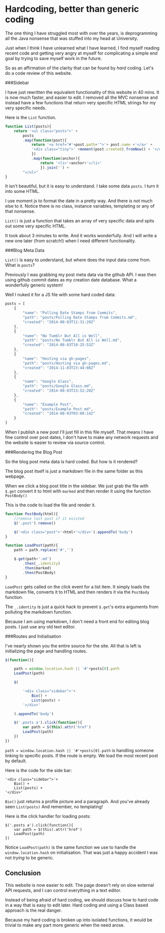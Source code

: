 Hardcoding, better than generic coding
========================================

The one thing I have struggled most with over the years, is deprogramming
all the Java nonsense that was stuffed into my head at University.

Just when I think I have unlearned what I have learned, I find myself reading
recent code and getting very angry at myself for complicating a simple end goal
by trying to save myself work in the future.

So as an affirmation of the clarity that can be found by _hard_ coding.  Let's
do a code review of this website.

###Sidebar


I have just rewritten the equivalent functionality of this website in 40 mins.  It
is now much faster, and easier to edit.  I removed all the MVC nonsense
and instead have a few functions that return very specific HTML strings for my
very specific needs.

Here is the `List` function.

```js
function List(posts){
	return '<ul class="posts">' +
		posts
		.map(function(post){
			return '<a href="#'+post.path+'">'+ post.name +'</a>' +
			'<div class="tiny">' +moment(post.created).fromNow() + '</div>'
			})
			.map(function(anchor){
				return '<li>'+anchor+'</li>'
				}).join('') +
		"</ul>"
}
```

It isn't beautiful, but it is easy to understand.  I take some data `posts`.  I turn it into some HTML.

I use moment js to format the date in a pretty way.  And there is not much else to it.  Notice there is no class, instance variables, templating or any of that nonsense.

`List()` is just a function that takes an array of very specific data and spits out some very specific HTML.

It took about 3 minutes to write.  And it works wonderfully.  And I will write a new one later (from scratch!)
when I need different functionality.


###Blog Meta Data

`List()` is easy to understand, but where does the input data come from.  What is `posts`?

Previously I was grabbing my post meta data via the github API.  I was then using github commit dates as my creation date database.  What a wonderfully generic system!

Well I nuked it for a JS file with some hard coded data:

```js
posts = [
	{
		"name": "Pulling Date Stamps from Commits",
		"path": "posts/Pulling Date Stamps from Commits.md",
		"created": "2014-08-03T11:31:29Z"
	},
	{
		"name": "No Tumblr But All is Well",
		"path": "posts/No Tumblr But All is Well.md",
		"created": "2014-08-03T10:25:53Z"
	},
	{
		"name": "Hosting via gh-pages",
		"path": "posts/Hosting via gh-pages.md",
		"created": "2014-11-03T23:44:08Z"
	},
	{
		"name": "Google Glass",
		"path": "posts/Google Glass.md",
		"created": "2014-08-03T23:52:20Z"
	},
	{
		"name": "Example Post",
		"path": "posts/Example Post.md",
		"created": "2014-08-03T03:08:14Z"
	}
]
```

When I publish a new post I'll just fill in this file myself. That means I have fine control over post dates,
I don't have to make any network requests and the website is easier to review via source control.

###Rendering the Blog Post

So the blog post meta data is hard coded.  But how is it rendered?

The blog post itself is just a markdown file in the same folder as this webpage.

When we click a blog post title in the sidebar.  We just grab the file with `$.get`
convert it to html with `marked` and then render it using the function `PostBody()`

This is the code to load the file and render it.

```js
function PostBody(html){
	//remove last post if it existed
	$('.post').remove()

	$('<div class="post">'+html+'</div>').appendTo('body')
}

function LoadPost(path){
	path = path.replace('#','')

	$.get(path+'.md')
		.then(_.identity)
		.then(marked)
		.then(PostBody)
}
```

`LoadPost` gets called on the click event for a list item.  It simply loads the markdown file, converts it to HTML and then renders it
via the `PostBody` function.

The `_.identity` is just a quick hack to prevent `$.get`'s extra arguments from polluting the markdown function.

Because I am using markdown, I don't need a front end for editing blog posts.  I just use any old text editor.

###Routes and Initialisation

I've nearly shown you the entire source for the site.  All that is left is initializing the page and handling
routes.

```js
$(function(){

	path = window.location.hash || '#'+posts[0].path
	LoadPost(path)

	$(

		'<div class="sidebar">'+
			Bio() +
			List(posts) +
		'</div>'

	).appendTo('body')

	$('.posts a').click(function(){
		var path = $(this).attr('href')
		LoadPost(path)
	})
})
```

`path = window.location.hash || '#'+posts[0].path` is handling someone linking to specific posts.
If the route is empty.  We load the most recent post by default.

Here is the code for the side bar:

```
'<div class="sidebar">'+
	Bio() +
	List(posts) +
'</div>'
```

`Bio()` just returns a profile picture and a paragraph.  And you've already seen `List(posts)`
And remember, no templating!

Here is the click handler for loading posts:

```
$('.posts a').click(function(){
	var path = $(this).attr('href')
	LoadPost(path)
})
```

Notice `LoadPost(path)` is the same function we use to handle the `window.location.hash` on initialisation.
That was just a happy accident I was not _trying_ to be generic.

Conclusion
----------

This website is now easier to edit.  The page doesn't rely on slow external API requests, and I can control everything
in a text editor.

Instead of being afraid of hard coding, we should discuss how to hard code in a way that is easy to edit later.
Hard coding and using a Class based approach is the real danger.

Because my hard coding is broken up into isolated functions, it would be trivial to make any part more generic when
the need arose.

